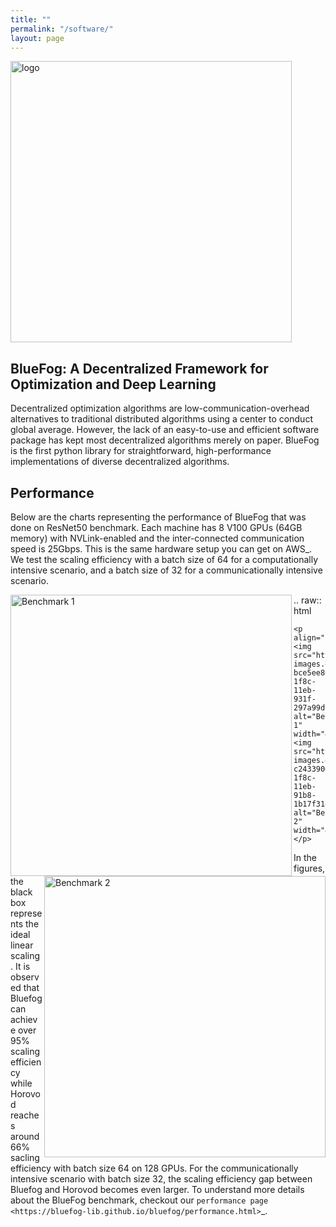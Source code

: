 ```yaml
---
title: ""
permalink: "/software/"
layout: page
---
```

 
<!-- ## MindOpt: An Industrial-Level  Optimization Solver Suite  [[Website]](https://solver.damo.alibaba.com/htmlpages/page#/)

MindOpt is an industrial-level solver suite for mathematical optimization problems. It is independently developed by Decision Intelligence Lab, Alibaba DAMO Academy. It provides linear, nonlinear, and integer programming solutions to users. MindOpt linear programming is among the fastest solvers worldwide.

[To be added] -->

<!-- [[Github]](https://github.com/Bluefog-Lib/bluefog) -->

<img src="https://user-images.githubusercontent.com/65107588/82258821-62d66b80-990f-11ea-9393-bf5456af67e6.png" alt="logo" align="center" width="450"/>

<!--  <p align="center"><img src="https://user-images.githubusercontent.com/65107588/82258821-62d66b80-990f-11ea-9393-bf5456af67e6.png" alt="Logo" width="450"/></p> -->

## BlueFog: A Decentralized Framework for Optimization and Deep Learning 

Decentralized optimization algorithms are low-communication-overhead alternatives to traditional distributed algorithms using a center to conduct global average. However, the lack of an easy-to-use and efficient software package has kept most decentralized algorithms merely on paper. BlueFog is the first python library for straightforward, high-performance implementations of diverse decentralized algorithms. 

Performance
-----------

Below are the charts representing the performance of BlueFog that was done on ResNet50 benchmark. Each machine has 8 V100 GPUs (64GB memory) with NVLink-enabled and the inter-connected communication speed is 25Gbps. This is the same hardware setup you can get on AWS_. We test the scaling efficiency with a batch size of 64 for a computationally intensive scenario, and a batch size of 32 for a communicationally intensive scenario.

<img src="https://user-images.githubusercontent.com/16711681/98315290-bce5ee80-1f8c-11eb-931f-297a99d958ed.png" alt="Benchmark 1" align="left" width="450"/>
<img src="https://user-images.githubusercontent.com/16711681/98315305-c2433900-1f8c-11eb-91b8-1b17f31dce68.png" alt="Benchmark 2" align="right" width="450"/>


.. raw:: html

    <p align="center"><img src="https://user-images.githubusercontent.com/16711681/98315290-bce5ee80-1f8c-11eb-931f-297a99d958ed.png" alt="Benchmark 1" width="400"/><img src="https://user-images.githubusercontent.com/16711681/98315305-c2433900-1f8c-11eb-91b8-1b17f31dce68.png" alt="Benchmark 2" width="400"/></p>


In the figures, the black box represents the ideal linear scaling. It is observed that Bluefog can achieve over 95% scaling efficiency while Horovod reaches around 66% sacling efficiency with batch size 64 on 128 GPUs. For the communicationally intensive scenario with batch size 32, the scaling efficiency gap between Bluefog and Horovod becomes even larger. To 
understand more details about the BlueFog benchmark, checkout our `performance page <https://bluefog-lib.github.io/bluefog/performance.html>`_.

<!-- It is open source at \url{https://github.com/Bluefog-Lib}. BlueFog was invited to give keynote lectures in the US East Coast Optimization Meeting 2021 and China Symposium on Machine Learning 2020.  -->

